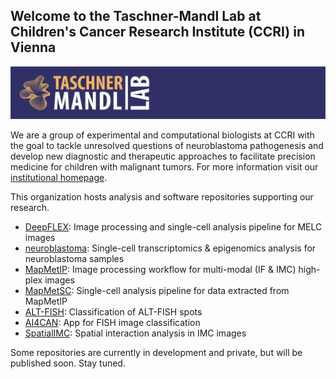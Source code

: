 ## Welcome to the Taschner-Mandl Lab at Children's Cancer Research Institute (CCRI) in Vienna

![banner](github_banner_left.png)

We are a group of experimental and computational biologists at CCRI with the goal to tackle unresolved questions of neuroblastoma pathogenesis and develop new diagnostic and therapeutic approaches to facilitate precision medicine for children with malignant tumors. For more information visit our [institutional homepage](https://ccri.at/research-group/sabine-taschner-mandl-group/).

This organization hosts analysis and software repositories supporting our research. 
- [DeepFLEX](https://github.com/TaschnerMandlGroup/DeepFLEX): Image processing and single-cell analysis pipeline for MELC images
- [neuroblastoma](https://github.com/TaschnerMandlGroup/neuroblastoma): Single-cell transcriptomics & epigenomics analysis for neuroblastoma samples
- [MapMetIP](https://github.com/TaschnerMandlGroup/MapMetIP): Image processing workflow for multi-modal (IF & IMC) high-plex images
- [MapMetSC](https://github.com/TaschnerMandlGroup/MapMetSC): Single-cell analysis pipeline for data extracted from MapMetIP
- [ALT-FISH](https://github.com/TaschnerMandlGroup/ALT-FISH): Classification of ALT-FISH spots
- [AI4CAN](https://github.com/TaschnerMandlGroup/AI4CAN): App for FISH image classification
- [SpatialIMC](https://github.com/TaschnerMandlGroup/SpatialIMC): Spatial interaction analysis in IMC images

Some repositories are currently in development and private, but will be published soon. Stay tuned.
